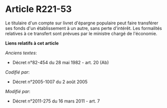 # Article R221-53

Le titulaire d'un compte sur livret d'épargne populaire peut faire transférer ses fonds d'un établissement à un autre, sans
perte d'intérêt.      Les formalités relatives à ce transfert sont prévues par le ministre chargé de l'économie.

**Liens relatifs à cet article**

_Anciens textes_:

  - Décret n°82-454 du 28 mai 1982 - art. 20 (Ab)

_Codifié par_:

  - Décret n°2005-1007 du 2 août 2005

_Modifié par_:

  - Décret n°2011-275 du 16 mars 2011 - art. 7
